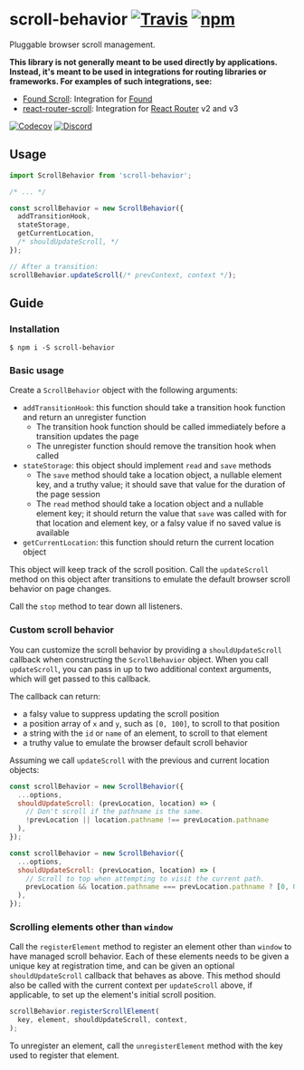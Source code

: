# scroll-behavior [![Travis][build-badge]][build] [![npm][npm-badge]][npm]

Pluggable browser scroll management.

**This library is not generally meant to be used directly by applications. Instead, it's meant to be used in integrations for routing libraries or frameworks. For examples of such integrations, see:**

- [Found Scroll](https://github.com/4Catalyzer/found-scroll): Integration for [Found](https://github.com/4Catalyzer/found)
- [react-router-scroll](https://github.com/taion/react-router-scroll): Integration for [React Router](https://github.com/reactjs/react-router) v2 and v3

[![Codecov][codecov-badge]][codecov]
[![Discord][discord-badge]][discord]

## Usage

```js
import ScrollBehavior from 'scroll-behavior';

/* ... */

const scrollBehavior = new ScrollBehavior({
  addTransitionHook,
  stateStorage,
  getCurrentLocation,
  /* shouldUpdateScroll, */
});

// After a transition:
scrollBehavior.updateScroll(/* prevContext, context */);
```

## Guide

### Installation

```
$ npm i -S scroll-behavior
```

### Basic usage

Create a `ScrollBehavior` object with the following arguments:
- `addTransitionHook`: this function should take a transition hook function and return an unregister function
  - The transition hook function should be called immediately before a transition updates the page
  - The unregister function should remove the transition hook when called
- `stateStorage`: this object should implement `read` and `save` methods
  - The `save` method should take a location object, a nullable element key, and a truthy value; it should save that value for the duration of the page session
  - The `read` method should take a location object and a nullable element key; it should return the value that `save` was called with for that location and element key, or a falsy value if no saved value is available
- `getCurrentLocation`: this function should return the current location object

This object will keep track of the scroll position. Call the `updateScroll` method on this object after transitions to emulate the default browser scroll behavior on page changes.

Call the `stop` method to tear down all listeners.

### Custom scroll behavior

You can customize the scroll behavior by providing a `shouldUpdateScroll` callback when constructing the `ScrollBehavior` object. When you call `updateScroll`, you can pass in up to two additional context arguments, which will get passed to this callback.

The callback can return:

- a falsy value to suppress updating the scroll position
- a position array of `x` and `y`, such as `[0, 100]`, to scroll to that position
- a string with the `id` or `name` of an element, to scroll to that element
- a truthy value to emulate the browser default scroll behavior

Assuming we call `updateScroll` with the previous and current location objects:

```js
const scrollBehavior = new ScrollBehavior({
  ...options,
  shouldUpdateScroll: (prevLocation, location) => (
    // Don't scroll if the pathname is the same.
    !prevLocation || location.pathname !== prevLocation.pathname
  ),
});
```

```js
const scrollBehavior = new ScrollBehavior({
  ...options,
  shouldUpdateScroll: (prevLocation, location) => (
    // Scroll to top when attempting to visit the current path.
    prevLocation && location.pathname === prevLocation.pathname ? [0, 0] : true
  ),
});
```

### Scrolling elements other than `window`

Call the `registerElement` method to register an element other than `window` to have managed scroll behavior. Each of these elements needs to be given a unique key at registration time, and can be given an optional `shouldUpdateScroll` callback that behaves as above. This method should also be called with the current context per `updateScroll` above, if applicable, to set up the element's initial scroll position.

```js
scrollBehavior.registerScrollElement(
  key, element, shouldUpdateScroll, context,
);
```

To unregister an element, call the `unregisterElement` method with the key used to register that element.

[build-badge]: https://img.shields.io/travis/taion/scroll-behavior/master.svg
[build]: https://travis-ci.org/taion/scroll-behavior

[npm-badge]: https://img.shields.io/npm/v/scroll-behavior.svg
[npm]: https://www.npmjs.org/package/scroll-behavior

[codecov-badge]: https://img.shields.io/codecov/c/github/taion/scroll-behavior/master.svg
[codecov]: https://codecov.io/gh/taion/scroll-behavior

[discord-badge]: https://img.shields.io/badge/Discord-join%20chat%20%E2%86%92-738bd7.svg
[discord]: https://discord.gg/0ZcbPKXt5bYaNQ46
